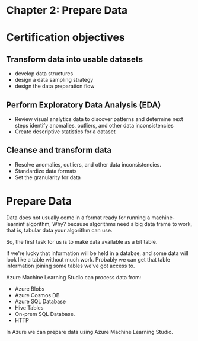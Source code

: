 # Chapter 2: Prepare Data

# Certification objectives

## Transform data into usable datasets
- develop data structures
-  design a data sampling strategy
-  design the data preparation flow

## Perform Exploratory Data Analysis (EDA)

- Review visual analytics data to discover patterns and determine next steps
    identify anomalies, outliers, and other data inconsistencies
- Create descriptive statistics for a dataset

## Cleanse and transform data
 
- Resolve anomalies, outliers, and other data inconsistencies.
- Standardize data formats
- Set the granularity for data

# Prepare Data

Data does not usually come in a format ready for running a machine-learninf algorithm,
Why? because algorithms need a big data frame to work, that is, tabular data your algorithm can use.

So, the first task for us is to make data available as a bit table.

If we're lucky that information will be held in a databse, and some data will look like a table without much work.
Probably we can get that table information joining some tables we've got access to.

Azure Machine Learning Studio can process data from:
- Azure Blobs
- Azure Cosmos DB
- Azure SQL Database
- Hive Tables
- On-prem SQL Database.
- HTTP 

In Azure we can prepare data using Azure Machine Learning Studio.
